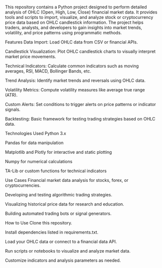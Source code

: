 This repository contains a Python project designed to perform detailed analysis of OHLC (Open, High, Low, Close) financial market data. It provides tools and scripts to import, visualize, and analyze stock or cryptocurrency price data based on OHLC candlestick information. The project helps traders, analysts, and developers to gain insights into market trends, volatility, and price patterns using programmatic methods.

Features
Data Import: Load OHLC data from CSV or financial APIs.

Candlestick Visualization: Plot OHLC candlestick charts to visually interpret market price movements.

Technical Indicators: Calculate common indicators such as moving averages, RSI, MACD, Bollinger Bands, etc.

Trend Analysis: Identify market trends and reversals using OHLC data.

Volatility Metrics: Compute volatility measures like average true range (ATR).

Custom Alerts: Set conditions to trigger alerts on price patterns or indicator signals.

Backtesting: Basic framework for testing trading strategies based on OHLC data.

Technologies Used
Python 3.x

Pandas for data manipulation

Matplotlib and Plotly for interactive and static plotting

Numpy for numerical calculations

TA-Lib or custom functions for technical indicators

Use Cases
Financial market data analysis for stocks, forex, or cryptocurrencies.

Developing and testing algorithmic trading strategies.

Visualizing historical price data for research and education.

Building automated trading bots or signal generators.

How to Use
Clone this repository.

Install dependencies listed in requirements.txt.

Load your OHLC data or connect to a financial data API.

Run scripts or notebooks to visualize and analyze market data.

Customize indicators and analysis parameters as needed.
